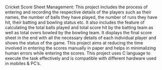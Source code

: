 Cricket Score Sheet Management: This project includes the process of entering and recording the respective details of the players such as their names, 
the number of balls they have played, the number of runs they have hit, their batting and bowling status etc. 
It also includes the feature of calculating the total balls played and total score hit by the batting team as well as total overs bowled by the bowling team. 
It displays the final score sheet in the end with all the necessary details of each individual player and shows the status of the game. 
This project aims at reducing the time involved in entering the scores manually in paper and helps in minimalizing human errors while entering the scores. 
This project uses C language to execute the task effectively and is compatible with different hardware used in mobiles & PC’s.

